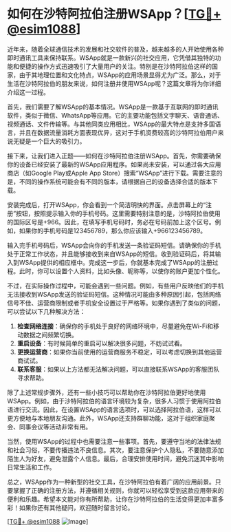 # 如何在沙特阿拉伯注册WSApp？[[TG💪+ @esim1088](https://t.me/s/esim1088)]

近年来，随着全球通信技术的发展和社交软件的普及，越来越多的人开始使用各种即时通讯工具来保持联系。WSApp就是一款新兴的社交应用，它凭借其独特的功能和便捷的操作方式迅速吸引了大量用户的关注。特别是在沙特阿拉伯这样的国家，由于其地理位置和文化特点，WSApp的应用场景显得尤为广泛。那么，对于生活在沙特阿拉伯的朋友来说，如何注册并使用WSApp呢？这篇文章将为你详细介绍这一过程。

首先，我们需要了解WSApp的基本情况。WSApp是一款基于互联网的即时通讯软件，类似于微信、WhatsApp等应用。它的主要功能包括文字聊天、语音通话、视频通话、文件传输等。与其他同类应用相比，WSApp的最大特点是支持多国语言，并且在数据流量消耗方面表现优异，这对于手机资费较高的沙特阿拉伯用户来说无疑是一个巨大的吸引力。

接下来，让我们进入正题——如何在沙特阿拉伯注册WSApp。首先，你需要确保你的设备已经安装了最新的WSApp应用程序。如果尚未安装，可以通过各大应用商店（如Google Play或Apple App Store）搜索“WSApp”进行下载。需要注意的是，不同的操作系统可能会有不同的版本，请根据自己的设备选择合适的版本下载。

安装完成后，打开WSApp，你会看到一个简洁明快的界面。点击屏幕上的“注册”按钮，按照提示输入你的手机号码。这里需要特别注意的是，沙特阿拉伯使用的国际区号是+966。因此，在填写手机号码时，务必在号码前加上这个区号。例如，如果你的手机号码是123456789，那么你应该输入+966123456789。

输入完手机号码后，WSApp会向你的手机发送一条验证码短信。请确保你的手机处于正常工作状态，并且能够接收到来自WSApp的短信。收到验证码后，将其输入到WSApp提供的相应框中。完成这一步后，你就基本完成了WSApp的注册过程。此时，你可以设置个人资料，比如头像、昵称等，以使你的账户更加个性化。

不过，在实际操作过程中，可能会遇到一些问题。例如，有些用户反映他们的手机无法接收到WSApp发送的验证码短信。这种情况可能由多种原因引起，包括网络信号不佳、运营商限制或者手机安全设置过于严格等。如果你遇到了类似的问题，可以尝试以下几种解决方法：

1. **检查网络连接**：确保你的手机处于良好的网络环境中，尽量避免在Wi-Fi和移动数据之间频繁切换。
2. **重启设备**：有时候简单的重启可以解决很多问题，不妨试试看。
3. **更换运营商**：如果你当前使用的运营商服务不稳定，可以考虑切换到其他运营商试试。
4. **联系客服**：如果以上方法都无法解决问题，可以直接联系WSApp的客服团队寻求帮助。

除了上述常规步骤外，还有一些小技巧可以帮助你在沙特阿拉伯更好地使用WSApp。例如，由于沙特阿拉伯的语言环境较为复杂，很多人习惯于使用阿拉伯语进行交流。因此，在设置WSApp的语言选项时，可以选择阿拉伯语，这样可以更方便地与本地朋友沟通。此外，WSApp还支持群聊功能，这对于组织家庭聚会、同事会议等活动非常有用。

当然，使用WSApp的过程中也需要注意一些事项。首先，要遵守当地的法律法规和社会习俗，不要传播违法不良信息。其次，要注意保护个人隐私，不要随意添加陌生人为好友，避免泄露个人信息。最后，合理安排使用时间，避免沉迷其中影响日常生活和工作。

总之，WSApp作为一种新型的社交工具，在沙特阿拉伯有着广阔的应用前景。只要掌握了正确的注册方法，并遵循相关规则，你就可以轻松享受到这款应用带来的便利和乐趣。希望本文能对你有所帮助，让你在沙特阿拉伯的生活变得更加丰富多彩！如果你还有其他疑问，欢迎随时留言讨论。

[[TG💪+ @esim1088](https://t.me/s/esim1088) ![Image](https://i.postimg.cc/4NQfJmqS/Snipaste-2025-05-13-00-14-12.png)]